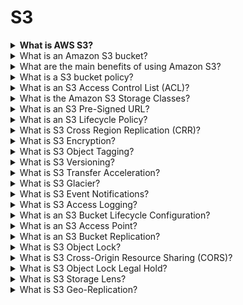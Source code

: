 # S3

<details>

<summary><strong>What is AWS S3?</strong></summary>

Amazon Simple Storage Service (Amazon S3) is a cloud storage service that enables you to store and retrieve any amount of data from anywhere on the web.

</details>

<details>

<summary>What is an Amazon S3 bucket?</summary>

An Amazon S3 bucket is a public cloud storage resource available in Amazon Web Services’ (AWS) Simple Storage Service (S3), an object storage offering. S3 buckets, which are similar to file folders, store objects which consist of data and its descriptive metadata.

</details>

<details>

<summary>What are the main benefits of using Amazon S3?</summary>

The main benefits of using Amazon S3 are scalability, reliability, low latency, and cost-effectiveness. With S3, you can store and retrieve any amount of data from anywhere on the web, allowing for fast and efficient storage and retrieval of data. Additionally, S3 offers high durability and availability of data, meaning that your data is safe and always available when you need it.

</details>

<details>

<summary>What is a S3 bucket policy?</summary>

A S3 bucket policy is a JSON-based access policy language that can be used to grant other AWS accounts or users permission to access or delete objects in an S3 bucket.

</details>

<details>

<summary>What is an S3 Access Control List (ACL)?</summary>

An S3 Access Control List (ACL) is an additional layer of security that can be used to control access to an S3 bucket and its objects. It can be used to grant access to specific AWS accounts or users, and to specify the type of access they have (read, write, delete, etc.).

</details>

<details>

<summary>What is the Amazon S3 Storage Classes?</summary>

The Amazon S3 Storage Classes refer to the different types of storage offered by Amazon S3. These include Standard, Standard-IA, Reduced Redundancy Storage (RRS), and Glacier. Each storage class offers different levels of availability, durability, and cost.

</details>

<details>

<summary>What is an S3 Pre-Signed URL?</summary>

An S3 Pre-Signed URL is a URL that can be used to grant time-limited access to an S3 object. This is useful for granting access to objects without having to make them public.

</details>

<details>

<summary>What is an S3 Lifecycle Policy?</summary>

An S3 Lifecycle Policy is a set of rules that can be used to define how Amazon S3 should manage an object over its lifetime. It can be used to automate the transition of objects to different storage classes, or to delete objects after a certain amount of time.

</details>

<details>

<summary>What is S3 Cross Region Replication (CRR)?</summary>

S3 Cross Region Replication (CRR) is a feature that allows you to replicate objects across multiple AWS regions. This can be used to improve data availability, reduce latency, and improve disaster recovery.

</details>

<details>

<summary>What is S3 Encryption?</summary>

S3 Encryption is a feature that allows you to protect data at rest in S3. You can choose between server-side encryption (using AWS-managed or customer-managed keys) and client-side encryption (using customer-managed keys).

</details>

<details>

<summary>What is S3 Object Tagging?</summary>

S3 Object Tagging is a feature that allows you to add tags to S3 objects. Tags are key-value pairs that can be used to categorize and filter objects, and to set access control policies.

</details>

<details>

<summary>What is S3 Versioning?</summary>

S3 Versioning is a feature that allows you to store multiple versions of an object in a bucket. This can be used to protect against accidental overwrites and deletions.

</details>

<details>

<summary>What is S3 Transfer Acceleration?</summary>

S3 Transfer Acceleration is a feature that allows you to improve the speed of data transfers to and from S3 buckets. It uses the Amazon CloudFront content delivery network (CDN) to accelerate data transfers.

</details>

<details>

<summary>What is S3 Glacier?</summary>

S3 Glacier is a secure, durable, and extremely low-cost storage class for data archiving and long-term backup. It is designed for data that is infrequently accessed, and provides retrieval times ranging from minutes to hours.

</details>

<details>

<summary>What is S3 Event Notifications?</summary>

S3 Event Notifications is a feature that allows you to be notified when certain events occur in an S3 bucket. This can be used to trigger automated responses, such as updating a cache or sending an email.

</details>

<details>

<summary>What is S3 Access Logging?</summary>

S3 Access Logging is a feature that allows you to log all requests made to an S3 bucket. This can be used to audit and monitor access to an S3 bucket.

</details>

<details>

<summary>What is an S3 Bucket Lifecycle Configuration?</summary>

An S3 Bucket Lifecycle Configuration is a set of rules that defines how Amazon S3 should manage an object over its lifetime. It can be used to automate the transition of objects to different storage classes, or to delete objects after a certain amount of time.

</details>

<details>

<summary>What is an S3 Access Point?</summary>

An S3 Access Point is a unique endpoint that can be used to access a specific S3 bucket. It is used to simplify access control management for applications that access multiple buckets.

</details>

<details>

<summary>What is an S3 Bucket Replication?</summary>

S3 Bucket Replication is a feature that allows you to replicate objects across multiple buckets in different regions. This can be used to improve data availability, reduce latency, and improve disaster recovery.

</details>

<details>

<summary>What is S3 Object Lock?</summary>

S3 Object Lock is a feature that allows you to prevent objects from being deleted or overwritten for a specified period of time. This can be used to protect against accidental changes or malicious intent.

</details>

<details>

<summary>What is S3 Cross-Origin Resource Sharing (CORS)?</summary>

S3 Cross-Origin Resource Sharing (CORS) is a feature that allows you to enable cross-origin requests from web browsers. This can be used to allow web applications to access S3 data from different origins.

</details>

<details>

<summary>What is S3 Object Lock Legal Hold?</summary>

S3 Object Lock Legal Hold is a feature that allows you to place a legal hold on objects in an S3 bucket. This prevents the objects from being deleted or overwritten, even if the expiration date has passed.

</details>

<details>

<summary>What is S3 Storage Lens?</summary>

S3 Storage Lens is a feature that allows you to analyze and visualize the data stored in S3 buckets. This can be used to detect trends, identify opportunities for cost savings, and improve data governance.

</details>

<details>

<summary>What is S3 Geo-Replication?</summary>



</details>



